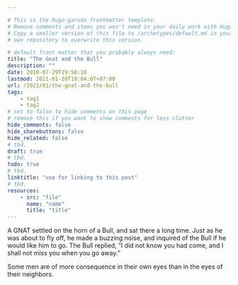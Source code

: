 ```yaml
---

# This is the hugo-garuda frontmatter template.
# Remove comments and items you won't need in your daily work with Hugo.
# Copy a smaller version of this file to /archetypes/default.md in your
# own repository to overwrite this version.

# default front matter that you probably always need:
title: "The Gnat and the Bull"
description: ""
date: 2018-07-29T19:58:18
lastmod: 2021-01-20T19:04:07+07:00
url: /2021/01/the-gnat-and-the-bull
tags:
    - tag1
    - tag2
# set to false to hide comments on this page
# remove this if you want to show comments for less clutter
hide_comments: false
hide_sharebuttons: false
hide_related: false
# tbd.
draft: true
# tbd.
todo: true
# tbd.
linktitle: "use for linking to this post"
# tbd.
resources:
    - src: "file"
      name: "name"
      title: "title"
---
```

A GNAT settled on the horn of a Bull, and sat there a long time. Just as he was about to fly off, he made a buzzing noise, and inquired of the Bull if he would like him to go. The Bull replied, “I did not know you had come, and I shall not miss you when you go away.”

Some men are of more consequence in their own eyes than in the eyes of their neighbors.
